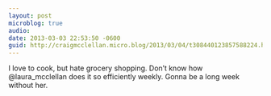```yaml
---
layout: post
microblog: true
audio: 
date: 2013-03-03 22:53:50 -0600
guid: http://craigmcclellan.micro.blog/2013/03/04/t308440123857588224.html
---
```

I love to cook, but hate grocery shopping. Don’t know how @laura_mcclellan does it so efficiently weekly. Gonna be a long week without her.
